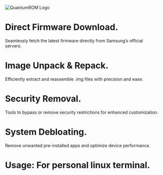 ![QuantumROM Logo](QuantumROM/logo/QuantumROM.jpg)

# 
# Direct Firmware Download.
Seamlessly fetch the latest firmware directly from Samsung’s official servers.

# Image Unpack & Repack.
 Efficiently extract and reassemble .img files with precision and ease.

# Security Removal. 
Tools to bypass or remove security restrictions for enhanced customization.

# System Debloating.
Remove unwanted pre-installed apps and optimize device performance.

# Usage: For personal linux terminal.
```chmod +x sudo ./scripts/setup_directories.sh
